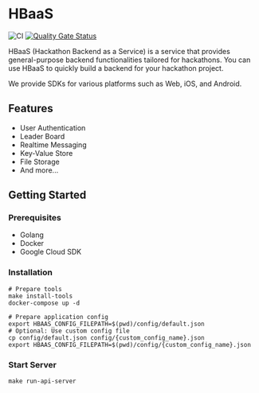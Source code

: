 # HBaaS

![CI](https://github.com/averak/hbaas/workflows/CI/badge.svg)
[![Quality Gate Status](https://sonarcloud.io/api/project_badges/measure?project=averak_hbaas&metric=alert_status)](https://sonarcloud.io/summary/new_code?id=averak_hbaas)


HBaaS (Hackathon Backend as a Service) is a service that provides general-purpose backend functionalities tailored for hackathons.
You can use HBaaS to quickly build a backend for your hackathon project.

We provide SDKs for various platforms such as Web, iOS, and Android.

## Features

- User Authentication
- Leader Board
- Realtime Messaging
- Key-Value Store
- File Storage
- And more...

## Getting Started

### Prerequisites

- Golang
- Docker
- Google Cloud SDK

### Installation

```shell
# Prepare tools
make install-tools
docker-compose up -d

# Prepare application config
export HBAAS_CONFIG_FILEPATH=$(pwd)/config/default.json
# Optional: Use custom config file
cp config/default.json config/{custom_config_name}.json  
export HBAAS_CONFIG_FILEPATH=$(pwd)/config/{custom_config_name}.json
```

### Start Server

```shell
make run-api-server
```
